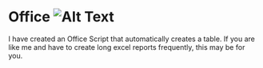 # Office ![Alt Text](image-url)
I have created an Office Script that automatically creates a table. If you are like me and have to create long excel reports frequently, this may be for you. 

